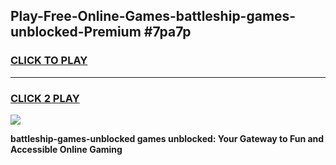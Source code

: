 
## Play-Free-Online-Games-battleship-games-unblocked-Premium #7pa7p
<h3>
<a href="https://premium.freeplayer.one?title=battleship-games-unblocked&ref=8M">CLICK TO PLAY</a></h3>
<hr>

<h3>
<a href="https://premium.freeplayer.one?title=battleship-games-unblocked&ref=8M">CLICK 2 PLAY</a>
  
</h3>

<a href="https://premium.freeplayer.one?title=battleship-games-unblocked&ref=8M"><img src="https://clearcache.store/games.png"></a>


**battleship-games-unblocked games unblocked: Your Gateway to Fun and Accessible Online Gaming**
